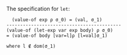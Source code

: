The specification for `let`:

```
  (value-of exp ρ σ_0) = (val, σ_1)
------------------------------------------
(value-of (let-exp var exp body) ρ σ_0)
= (value-of body [var=l]ρ [l=val]σ_1)

where l ∉ dom(σ_1)
```
